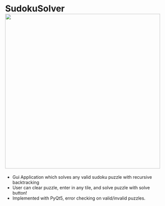 # SudokuSolver <img src="https://user-images.githubusercontent.com/68797051/167310809-a5817119-9f73-4fb0-9ea8-94facbd9d879.png" width="500" height="500">


- Gui Application which solves any valid sudoku puzzle with recursive backtracking
- User can clear puzzle, enter in any tile, and solve puzzle with solve button!
- Implemented with PyQt5, error checking on valid/invalid puzzles.
